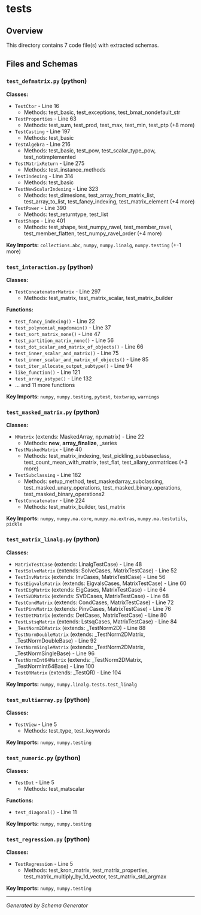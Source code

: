 # tests

## Overview

This directory contains 7 code file(s) with extracted schemas.

## Files and Schemas

### `test_defmatrix.py` (python)

**Classes:**
- `TestCtor` - Line 16
  - Methods: test_basic, test_exceptions, test_bmat_nondefault_str
- `TestProperties` - Line 63
  - Methods: test_sum, test_prod, test_max, test_min, test_ptp (+8 more)
- `TestCasting` - Line 197
  - Methods: test_basic
- `TestAlgebra` - Line 216
  - Methods: test_basic, test_pow, test_scalar_type_pow, test_notimplemented
- `TestMatrixReturn` - Line 275
  - Methods: test_instance_methods
- `TestIndexing` - Line 314
  - Methods: test_basic
- `TestNewScalarIndexing` - Line 323
  - Methods: test_dimesions, test_array_from_matrix_list, test_array_to_list, test_fancy_indexing, test_matrix_element (+4 more)
- `TestPower` - Line 390
  - Methods: test_returntype, test_list
- `TestShape` - Line 401
  - Methods: test_shape, test_numpy_ravel, test_member_ravel, test_member_flatten, test_numpy_ravel_order (+4 more)

**Key Imports:** `collections.abc`, `numpy`, `numpy.linalg`, `numpy.testing` (+-1 more)

### `test_interaction.py` (python)

**Classes:**
- `TestConcatenatorMatrix` - Line 297
  - Methods: test_matrix, test_matrix_scalar, test_matrix_builder

**Functions:**
- `test_fancy_indexing()` - Line 22
- `test_polynomial_mapdomain()` - Line 37
- `test_sort_matrix_none()` - Line 47
- `test_partition_matrix_none()` - Line 56
- `test_dot_scalar_and_matrix_of_objects()` - Line 66
- `test_inner_scalar_and_matrix()` - Line 75
- `test_inner_scalar_and_matrix_of_objects()` - Line 85
- `test_iter_allocate_output_subtype()` - Line 94
- `like_function()` - Line 121
- `test_array_astype()` - Line 132
- ... and 11 more functions

**Key Imports:** `numpy`, `numpy.testing`, `pytest`, `textwrap`, `warnings`

### `test_masked_matrix.py` (python)

**Classes:**
- `MMatrix` (extends: MaskedArray, np.matrix) - Line 22
  - Methods: __new__, __array_finalize__, _series
- `TestMaskedMatrix` - Line 40
  - Methods: test_matrix_indexing, test_pickling_subbaseclass, test_count_mean_with_matrix, test_flat, test_allany_onmatrices (+3 more)
- `TestSubclassing` - Line 182
  - Methods: setup_method, test_maskedarray_subclassing, test_masked_unary_operations, test_masked_binary_operations, test_masked_binary_operations2
- `TestConcatenator` - Line 224
  - Methods: test_matrix_builder, test_matrix

**Key Imports:** `numpy`, `numpy.ma.core`, `numpy.ma.extras`, `numpy.ma.testutils`, `pickle`

### `test_matrix_linalg.py` (python)

**Classes:**
- `MatrixTestCase` (extends: LinalgTestCase) - Line 48
- `TestSolveMatrix` (extends: SolveCases, MatrixTestCase) - Line 52
- `TestInvMatrix` (extends: InvCases, MatrixTestCase) - Line 56
- `TestEigvalsMatrix` (extends: EigvalsCases, MatrixTestCase) - Line 60
- `TestEigMatrix` (extends: EigCases, MatrixTestCase) - Line 64
- `TestSVDMatrix` (extends: SVDCases, MatrixTestCase) - Line 68
- `TestCondMatrix` (extends: CondCases, MatrixTestCase) - Line 72
- `TestPinvMatrix` (extends: PinvCases, MatrixTestCase) - Line 76
- `TestDetMatrix` (extends: DetCases, MatrixTestCase) - Line 80
- `TestLstsqMatrix` (extends: LstsqCases, MatrixTestCase) - Line 84
- `_TestNorm2DMatrix` (extends: _TestNorm2D) - Line 88
- `TestNormDoubleMatrix` (extends: _TestNorm2DMatrix, _TestNormDoubleBase) - Line 92
- `TestNormSingleMatrix` (extends: _TestNorm2DMatrix, _TestNormSingleBase) - Line 96
- `TestNormInt64Matrix` (extends: _TestNorm2DMatrix, _TestNormInt64Base) - Line 100
- `TestQRMatrix` (extends: _TestQR) - Line 104

**Key Imports:** `numpy`, `numpy.linalg.tests.test_linalg`

### `test_multiarray.py` (python)

**Classes:**
- `TestView` - Line 5
  - Methods: test_type, test_keywords

**Key Imports:** `numpy`, `numpy.testing`

### `test_numeric.py` (python)

**Classes:**
- `TestDot` - Line 5
  - Methods: test_matscalar

**Functions:**
- `test_diagonal()` - Line 11

**Key Imports:** `numpy`, `numpy.testing`

### `test_regression.py` (python)

**Classes:**
- `TestRegression` - Line 5
  - Methods: test_kron_matrix, test_matrix_properties, test_matrix_multiply_by_1d_vector, test_matrix_std_argmax

**Key Imports:** `numpy`, `numpy.testing`

---
*Generated by Schema Generator*